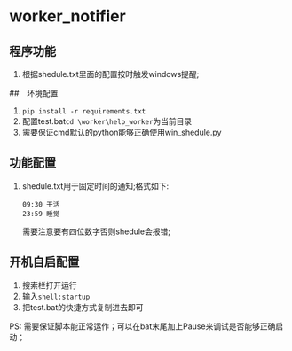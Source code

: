 # worker_notifier
##  程序功能
1. 根据shedule.txt里面的配置按时触发windows提醒;

##　环境配置

1. `pip install -r requirements.txt`
2. 配置test.bat`cd \worker\help_worker`为当前目录
3. 需要保证cmd默认的python能够正确使用win_shedule.py 
## 功能配置
1. shedule.txt用于固定时间的通知;格式如下:
    ````
    09:30 干活
    23:59 睡觉
    ````
    需要注意要有四位数字否则shedule会报错;
   
##  开机自启配置

1. 搜索栏打开运行
2. 输入`shell:startup`
3. 把test.bat的快捷方式复制进去即可

PS: 需要保证脚本能正常运作；可以在bat末尾加上Pause来调试是否能够正确启动；